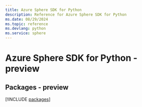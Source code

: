 ```yaml
---
title: Azure Sphere SDK for Python
description: Reference for Azure Sphere SDK for Python
ms.date: 08/29/2024
ms.topic: reference
ms.devlang: python
ms.service: sphere
---
```

# Azure Sphere SDK for Python - preview
## Packages - preview
[!INCLUDE [packages](sphere-index.md)]